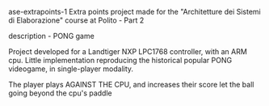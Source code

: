 ase-extrapoints-1
Extra points project made for the "Architetture dei Sistemi di Elaborazione" course at Polito - Part 2

description - PONG game

Project developed for a Landtiger NXP LPC1768 controller, with an ARM cpu. 
Little implementation reproducing the historical popular PONG videogame, in single-player modality. 

The player plays AGAINST THE CPU, and increases their score let the ball going beyond the cpu's paddle
